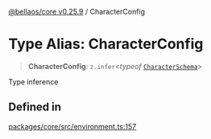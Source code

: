 [@bellaos/core v0.25.9](../index.md) / CharacterConfig

# Type Alias: CharacterConfig

> **CharacterConfig**: `z.infer`\<*typeof* [`CharacterSchema`](../variables/CharacterSchema.md)\>

Type inference

## Defined in

[packages/core/src/environment.ts:157](https://github.com/bellaOS/bella/blob/main/packages/core/src/environment.ts#L157)
